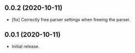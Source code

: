 ## 0.0.2 (2020-10-11)

* [fix] Correctly free parser settings when freeing the parser.

## 0.0.1 (2020-10-11)

* Initial release.

